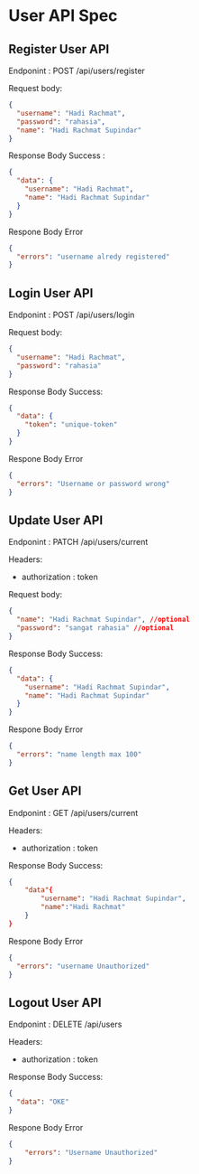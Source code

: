 # User API Spec

## Register User API

Endponint : POST /api/users/register

Request body:

```json
{
  "username": "Hadi Rachmat",
  "password": "rahasia",
  "name": "Hadi Rachmat Supindar"
}
```

Response Body Success :

```json
{
  "data": {
    "username": "Hadi Rachmat",
    "name": "Hadi Rachmat Supindar"
  }
}
```

Respone Body Error

```json
{
  "errors": "username alredy registered"
}
```

## Login User API

Endponint : POST /api/users/login

Request body:

```json
{
  "username": "Hadi Rachmat",
  "password": "rahasia"
}
```

Response Body Success:

```json
{
  "data": {
    "token": "unique-token"
  }
}
```

Respone Body Error

```json
{
  "errors": "Username or password wrong"
}
```

## Update User API

Endponint : PATCH /api/users/current

Headers:

- authorization : token

Request body:

```json
{
  "name": "Hadi Rachmat Supindar", //optional
  "password": "sangat rahasia" //optional
}
```

Response Body Success:

```json
{
  "data": {
    "username": "Hadi Rachmat Supindar",
    "name": "Hadi Rachmat Supindar"
  }
}
```

Respone Body Error

```json
{
  "errors": "name length max 100"
}
```

## Get User API

Endponint : GET /api/users/current

Headers:

- authorization : token

Response Body Success:

```json
{
    "data"{
        "username": "Hadi Rachmat Supindar",
        "name":"Hadi Rachmat"
    }
}
```

Respone Body Error

```json
{
  "errors": "username Unauthorized"
}
```

## Logout User API

Endponint : DELETE /api/users

Headers:

- authorization : token

Response Body Success:

```json
{
  "data": "OKE"
}
```

Respone Body Error

```json
{
    "errors": "Username Unauthorized"
}
```
